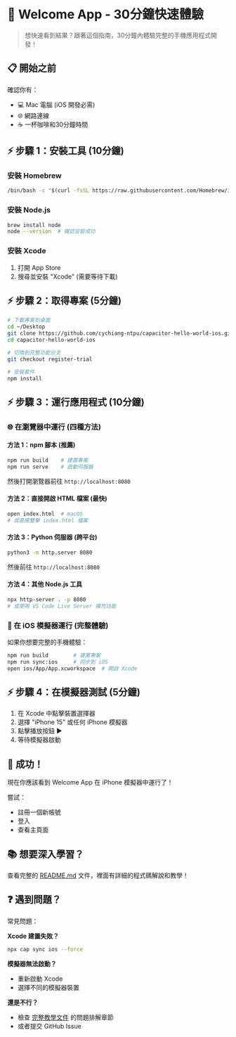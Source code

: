 # 🚀 Welcome App - 30分鐘快速體驗

> 想快速看到結果？跟著這個指南，30分鐘內體驗完整的手機應用程式開發！

## 📋 開始之前

確認你有：
- 💻 Mac 電腦 (iOS 開發必需)
- 🌐 網路連線
- ☕ 一杯咖啡和30分鐘時間

## ⚡ 步驟 1：安裝工具 (10分鐘)

### 安裝 Homebrew
```bash
/bin/bash -c "$(curl -fsSL https://raw.githubusercontent.com/Homebrew/install/HEAD/install.sh)"
```

### 安裝 Node.js
```bash
brew install node
node --version  # 確認安裝成功
```

### 安裝 Xcode
1. 打開 App Store
2. 搜尋並安裝 "Xcode" (需要等待下載)

## ⚡ 步驟 2：取得專案 (5分鐘)

```bash
# 下載專案到桌面
cd ~/Desktop
git clone https://github.com/cychiang-ntpu/capacitor-hello-world-ios.git
cd capacitor-hello-world-ios

# 切換到完整功能分支
git checkout register-trial

# 安裝套件
npm install
```

## ⚡ 步驟 3：運行應用程式 (10分鐘)

### 🌐 在瀏覽器中運行 (四種方法)

#### 方法 1：npm 腳本 (推薦)

```bash
npm run build    # 建置專案
npm run serve    # 啟動伺服器
```
然後打開瀏覽器前往 `http://localhost:8080`

#### 方法 2：直接開啟 HTML 檔案 (最快)

```bash
open index.html  # macOS
# 或直接雙擊 index.html 檔案
```

#### 方法 3：Python 伺服器 (跨平台)

```bash
python3 -m http.server 8080
```
然後前往 `http://localhost:8080`

#### 方法 4：其他 Node.js 工具

```bash
npx http-server . -p 8080
# 或使用 VS Code Live Server 擴充功能
```

### 📱 在 iOS 模擬器運行 (完整體驗)

如果你想要完整的手機體驗：

```bash
npm run build        # 建置專案
npm run sync:ios     # 同步到 iOS
open ios/App/App.xcworkspace  # 開啟 Xcode
```

## ⚡ 步驟 4：在模擬器測試 (5分鐘)

1. 在 Xcode 中點擊裝置選擇器
2. 選擇 "iPhone 15" 或任何 iPhone 模擬器
3. 點擊播放按鈕 ▶️
4. 等待模擬器啟動

## 🎉 成功！

現在你應該看到 Welcome App 在 iPhone 模擬器中運行了！

嘗試：
- 註冊一個新帳號
- 登入
- 查看主頁面

## 📚 想要深入學習？

查看完整的 [README.md](README.md) 文件，裡面有詳細的程式碼解說和教學！

## ❓ 遇到問題？

常見問題：

**Xcode 建置失敗？**
```bash
npx cap sync ios --force
```

**模擬器無法啟動？**
- 重新啟動 Xcode
- 選擇不同的模擬器裝置

**還是不行？**
- 檢查 [完整教學文件](README.md) 的問題排解章節
- 或者提交 GitHub Issue